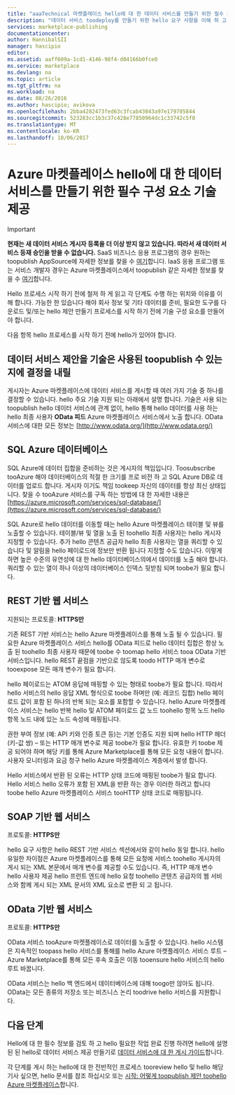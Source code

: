 ```yaml
---
title: "aaaTechnical 마켓플레이스 hello에 대 한 데이터 서비스를 만들기 위한 필수 조건 | Microsoft Docs"
description: "데이터 서비스 toodeploy를 만들기 위한 hello 요구 사항을 이해 하 고 hello Azure Marketplace에 판매 합니다."
services: marketplace-publishing
documentationcenter: 
author: HannibalSII
manager: hascipio
editor: 
ms.assetid: aaff609a-1cd1-4146-98f4-d04166b0fce0
ms.service: marketplace
ms.devlang: na
ms.topic: article
ms.tgt_pltfrm: na
ms.workload: na
ms.date: 08/26/2016
ms.author: hascipio; avikova
ms.openlocfilehash: 2bba4282473fed63c3fcab43043a97e179705844
ms.sourcegitcommit: 523283cc1b3c37c428e77850964dc1c33742c5f0
ms.translationtype: MT
ms.contentlocale: ko-KR
ms.lasthandoff: 10/06/2017
---
```

# <a name="technical-pre-requisites-for-creating-a-data-service-offer-for-hello-azure-marketplace"></a>Azure 마켓플레이스 hello에 대 한 데이터 서비스를 만들기 위한 필수 구성 요소 기술 제공
> [!IMPORTANT]
> **현재는 새 데이터 서비스 게시자 등록을 더 이상 받지 않고 있습니다. 따라서 새 데이터 서비스 등재 승인을 받을 수 없습니다.** SaaS 비즈니스 응용 프로그램의 경우 원하는 toopublish AppSource에 자세한 정보를 찾을 수 [여기](https://appsource.microsoft.com/partners)합니다. IaaS 응용 프로그램 또는 서비스 개발자 경우는 Azure 마켓플레이스에서 toopublish 같은 자세한 정보를 찾을 수 [여기](https://azure.microsoft.com/marketplace/programs/certified/)합니다.
> 
> 

Hello 프로세스 시작 하기 전에 철저 하 게 읽고 각 단계도 수행 하는 위치와 이유를 이해 합니다. 가능한 한 있습니다 해야 회사 정보 및 기타 데이터를 준비, 필요한 도구를 다운로드 및/또는 hello 제안 만들기 프로세스를 시작 하기 전에 기술 구성 요소를 만들어야 합니다.

다음 항목 hello 프로세스를 시작 하기 전에 hello가 있어야 합니다.

## <a name="make-a-decision-on-what-technology-will-be-used-toopublish-your-data-service-offer"></a>데이터 서비스 제안을 기술은 사용된 toopublish 수 있는지에 결정을 내릴
게시자는 Azure 마켓플레이스에 데이터 서비스를 게시할 때 여러 가지 기술 중 하나를 결정할 수 있습니다. hello 주요 기술 지원 되는 아래에서 설명 합니다. 기술은 사용 되는 toopublish hello 데이터 서비스에 관계 없이, hello 통해 hello 데이터를 사용 하는 hello 최종 사용자 **OData 피드** Azure 마켓플레이스 서비스에서 노출 합니다. OData 서비스에 대한 모든 정보는 [http://www.odata.org/](http://www.odata.org/)

## <a name="sql-azure-database"></a>SQL Azure 데이터베이스
SQL Azure에 데이터 집합을 준비하는 것은 게시자의 책임입니다. Toosubscribe tooAzure 해야 데이터베이스의 적절 한 크기를 프로 비전 하 고 SQL Azure DB로 데이터를 업로드 합니다. 게시자 이기도 책임 tookeep 자신의 데이터를 항상 최신 상태입니다. 찾을 수 tooAzure 서비스를 구독 하는 방법에 대 한 자세한 내용은 [https://azure.microsoft.com/services/sql-database/](https://azure.microsoft.com/services/sql-database/)

SQL Azure로 hello 데이터를 이동할 때는 hello Azure 마켓플레이스 테이블 및 뷰를 노출할 수 있습니다. 테이블/뷰 및 열을 노출 된 toohello 최종 사용자는 hello 게시자 지정할 수 있습니다. 추가 hello 콘텐츠 공급자 hello 최종 사용자는 열을 쿼리할 수 있습니다 및 알림을 hello 페이로드에 정보만 반환 됩니다 지정할 수도 있습니다. 이렇게 하면 높은 수준의 유연성에 대 한 hello 데이터베이스의에서 데이터를 노출 해야 합니다. 쿼리할 수 있는 열이 하나 이상의 데이터베이스 인덱스 뒷받침 되며 toobe가 필요 합니다.

## <a name="rest-based-web-service"></a>REST 기반 웹 서비스
지원되는 프로토콜: **HTTPS만**

기존 REST 기반 서비스는 hello Azure 마켓플레이스를 통해 노출 될 수 있습니다. 필요한 Azure 마켓플레이스 서비스 hello를 OData 피드로 hello 데이터 집합은 항상 노출 된 toohello 최종 사용자 때문에 toobe 수 toomap hello 서비스 tooa OData 기반 서비스입니다. hello REST 끝점을 기반으로 않도록 toodo HTTP 매개 변수로 tooexpose 모든 매개 변수가 필요 합니다.

hello 페이로드는 ATOM 응답에 매핑할 수 있는 형태로 toobe가 필요 합니다. 따라서 hello 서비스의 hello 응답 XML 형식으로 toobe 하며만 (예: 레코드 집합) hello 페이로드 값이 포함 된 하나의 반복 되는 요소를 포함할 수 있습니다. hello Azure 마켓플레이스 서비스는 hello 반복 hello 및 ATOM 페이로드 값 노드 toohello 항목 노드 hello 항목 노드 내에 있는 노드 속성에 매핑됩니다.

권한 부여 정보 (예: API 키와 인증 토큰 등)는 기본 인증도 지원 되며 hello HTTP 헤더 (키-값 쌍) – 또는 HTTP 매개 변수로 제공 toobe가 필요 합니다. 유효한 키 toobe 제공 되어야 하며 해당 키를 통해 Azure Marketplace를 통해 모든 요청 내용이 합니다. 사용자 모니터링과 요금 청구 hello Azure 마켓플레이스 계층에서 발생 합니다.

Hello 서비스에서 반환 된 오류는 HTTP 상태 코드에 매핑된 toobe가 필요 합니다. Hello 서비스 hello 오류가 포함 된 XML을 반환 하는 경우 이러한 하려고 합니다 toobe hello Azure 마켓플레이스 서비스 tooHTTP 상태 코드로 매핑됩니다.

## <a name="soap-based-web-services"></a>SOAP 기반 웹 서비스
프로토콜: **HTTPS만**

hello 요구 사항은 hello REST 기반 서비스 섹션에서와 같이 hello 동일 합니다. hello 유일한 차이점은 Azure 마켓플레이스를 통해 모든 요청에 서비스 toohello 게시자의 게시 되는 XML 본문에서 매개 변수를 제공할 수도 있습니다. 즉, HTTP 매개 변수 hello 사용자 제공 hello 프런트 엔드에 hello 요청 toohello 콘텐츠 공급자의 웹 서비스와 함께 게시 되는 XML 문서의 XML 요소로 변환 되 고 됩니다.

## <a name="odata-based-web-services"></a>OData 기반 웹 서비스
프로토콜: **HTTPS만**

OData 서비스 tooAzure 마켓플레이스로 데이터를 노출할 수 있습니다. hello 시스템은 지속적인 toopass hello 서비스를 통해를 hello Azure 마켓플레이스 서비스 루트 – Azure Marketplace를 통해 모든 후속 호출은 이동 tooensure hello 서비스의 hello 루트 바꿉니다.

OData 서비스는 hello 백 엔드에서 데이터베이스에 대해 toogo만 않아도 됩니다. OData는 모든 종류의 저장소 또는 비즈니스 논리 toodrive hello 서비스를 지원합니다.

## <a name="next-steps"></a>다음 단계
Hello에 대 한 필수 정보를 검토 하 고 hello 필요한 작업 완료 진행 하려면 hello에 설명된 된 hello로 데이터 서비스 제공 만들기로 [데이터 서비스에 대 한 게시 가이드](marketplace-publishing-data-service-creation.md)합니다.

각 단계를 게시 하는 hello에 대 한 전반적인 프로세스 tooreview hello 및 hello 해당 기사 싶으면, hello 문서를 참조 하십시오 또는 [시작: 어떻게 toopublish 제안 toohello Azure 마켓플레이스](marketplace-publishing-getting-started.md)합니다.

[link-acct]:marketplace-publishing-accounts-creation-registration.md
